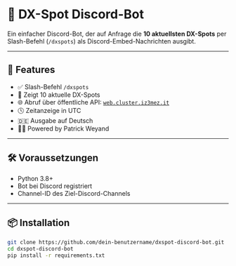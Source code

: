 # 📡 DX-Spot Discord-Bot

Ein einfacher Discord-Bot, der auf Anfrage die **10 aktuellsten DX-Spots** per Slash-Befehl (`/dxspots`) als Discord-Embed-Nachrichten ausgibt.

---

## 🚀 Features

- ✅ Slash-Befehl `/dxspots`
- 📶 Zeigt 10 aktuelle DX-Spots
- 🌐 Abruf über öffentliche API: [`web.cluster.iz3mez.it`](https://web.cluster.iz3mez.it/spots.json/)
- 🕓 Zeitanzeige in UTC
- 🇩🇪 Ausgabe auf Deutsch
- 🙋‍♂️ Powered by Patrick Weyand

---

## 🛠️ Voraussetzungen

- Python 3.8+
- Bot bei Discord registriert
- Channel-ID des Ziel-Discord-Channels

---

## 📦 Installation

```bash
git clone https://github.com/dein-benutzername/dxspot-discord-bot.git
cd dxspot-discord-bot
pip install -r requirements.txt
